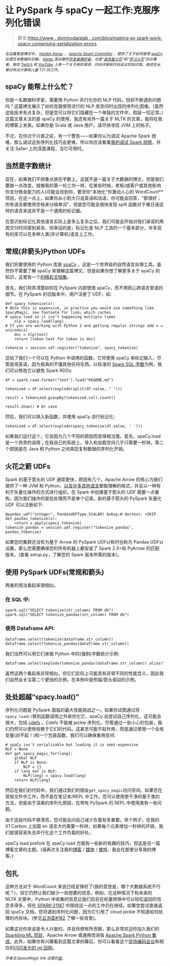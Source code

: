 # 让 PySpark 与 spaCy 一起工作:克服序列化错误

> 原文:[https://www . dominodatalab . com/blog/making-py spark-work-spacy-comprising-serialization-errors](https://www.dominodatalab.com/blog/making-pyspark-work-spacy-overcoming-serialization-errors)

*<small>在这篇客座博文中， [Holden Karau](https://twitter.com/holdenkarau) ， [Apache Spark Committer](https://spark.apache.org/committers.html) ，提供了关于如何使用 [spaCy](https://spacy.io/) 处理文本数据的见解。 [Karau](https://twitter.com/holdenkarau) 是谷歌的[开发者拥护者](http://bit.ly/holdenGKE)，也是“[高性能火花](https://www.amazon.com/High-Performance-Spark-Practices-Optimizing/dp/1491943203/)”和“[学习火花](https://www.amazon.com/Learning-Spark-Lightning-Fast-Data-Analysis/dp/1449358624/)”的合著者。她在 [Twitch](https://www.twitch.tv/holdenkarau) 和 [YouTube](https://www.youtube.com/user/holdenkarau) 上有一个关于她的演讲、代码评审和代码会议的知识库。她还在从事分布式计算和儿童 T21 的工作。</small>*

## spaCy 能帮上什么忙？

你是一名数据科学家，需要用 Python 并行化你的 NLP 代码，但却不断遇到问题吗？这篇博文展示了如何克服使用流行的 NLP 库空间时出现的序列化困难。(虽然这些技术有点复杂，但是您可以将它们隐藏在一个单独的文件中，假装一切正常。)这篇文章关注的是 spaCy 的使用，我还有另外一篇关于 NLTK 的文章，我将在我的博客上发表。如果你是 Scala 或 Java 用户，请尽快寻找 JVM 上的帖子。

不过，在你过于兴奋之前，有一个警告——如果你认为调试 Apache Spark 很难，那么调试这些序列化技巧会更难，所以你应该看看[我的调试 Spark 视频](https://www.youtube.com/watch?v=s5p15QT0Zj8)，并关注 Safari 上的深度课程，当它可用时。

## 当然是字数统计

现在，如果我们不把重点放在字数上，这就不是一篇关于大数据的博文，但是我们要做一点改变。就像我的第一份工作一样，在某些时候，老板(或客户或其他影响你支付租金能力的人)可能会找到你，要求你“本地化”你激动人心的 WordCount**项目。在这一点上，如果你从小到大只说英语和法语，你可能会回答，“那很好；所有语言都使用空格来分隔单词”，但是您可能会很快发现 split 函数对于像日语这样的语言来说并不是一个通用的标记器。

在意识到标记化其他语言实际上是多么复杂之后，我们可能会开始对我们承诺的两周交付时间感到紧张，但幸运的是，标记化是 NLP 工具的一个基本部分，许多现有的库可以在多种人类(非计算机)语言上工作。

## 常规(非箭头)Python UDFs

我们将要使用的 Python 库是 [spaCy](https://www.dominodatalab.com/data-science-dictionary/spacy) ，这是一个世界级的自然语言处理工具。虽然你不需要了解 spaCy 来理解这篇博文，但是如果你想了解更多关于 spaCy 的知识，这里有一个[的精彩文档集](https://spacy.io/usage/)。

首先，我们将弄清楚如何在 PySpark 内部使用 spaCy，而不用担心跨语言管道的细节。在 PySpark 的旧版本中，用户注册了 UDF，如:

```
def spacy_tokenize(x):
# Note this is expensive, in practice you would use something like SpacyMagic, see footnote for link; which caches
# spacy.load so it isn’t happening multiple times
    nlp = spacy.load(lang)
# If you are working with Python 2 and getting regular strings add x = unicode(x)
    doc = nlp(text)
    return [token.text for token in doc]

tokenize = session.udf.register("tokenize", spacy_tokenize)
```

这给了我们一个可以在 Python 中调用的函数，它将使用 spaCy 来标记输入，尽管是用英语，因为我真的不懂其他任何东西。以标准的 [Spark SQL 字数](https://spark.apache.org/examples.html)为例，我们可以修改它以避免 Spark RDDs:

```
df = spark.read.format("text").load("README.md")

tokenized = df.select(explode(split(df.value, " ")))

result = tokenized.groupBy(tokenized.col).count()

result.show() # Or save
```

然后，我们可以换入新函数，并使用 spaCy 进行标记化:

```
tokenized = df.select(explode(spacy_tokenize(df.value, ' ')))
```

如果我们运行这个，它会因为几个不同的原因而变得相当慢。首先，spaCy.load 是一个昂贵的调用；在我自己的系统上，导入和加载空间几乎只需要一秒钟。第二个原因是在 Java 和 Python 之间来回复制数据的序列化开销。

## 火花之箭 UDFs

Spark 的基于箭头的 UDF 通常更快，原因有几个。Apache Arrow 的核心为我们提供了一种 JVM 和 Python、[以及许多其他语言](https://github.com/apache/arrow)都能理解的格式，并且以一种有利于矢量化操作的方式进行组织。在 Spark 中创建基于箭头的 UDF 需要一点重构，因为我们操作的是批处理而不是单个记录。新的基于箭头的 PySpark 矢量化 UDF 可以注册如下:

```
@pandas_udf("integer", PandasUDFType.SCALAR) &nbsp;# doctest: +SKIP
def pandas_tokenize(x):
    return x.apply(spacy_tokenize)
tokenize_pandas = session.udf.register("tokenize_pandas", pandas_tokenize)
```

如果您的集群还没有为基于 Arrow 的 PySpark UDFs(有时也称为 Pandas UDFs)设置，那么您需要确保您的所有机器上都安装了 Spark 2.3+和 PyArrow 的匹配版本。(查看 setup.py，了解您的 Spark 版本所需的版本)。

## 使用 PySpark UDFs(常规和箭头)

两者的用法看起来很相似。

### 在 SQL 中:

```
spark.sql("SELECT tokenize(str_column) FROM db")
spark.sql("SELECT tokenize_pandas(str_column) FROM db")
```

### 使用 Dataframe API:

```
dataframe.select(tokenize(dataframe.str_column))
dataframe.select(tokenize_pandas(dataframe.str_column))
```

我们当然可以用它们来做 Python 中的(强制)字数统计示例:

```
dataframe.select(explode(tokenize_pandas(dataframe.str_column)).alias("tokens")).groupBy("tokens").sum("*").collect()
```

虽然这两个看起来非常相似，但它们实际上可能具有非常不同的性能含义，因此我们自然会关注第二个更快的示例，在本例中是熊猫/箭头驱动的示例。

## 处处超越“spacy.load()”

序列化问题是 PySpark 面临的最大性能挑战之一。如果你试图通过将``spacy.load()``移到函数调用之外来优化它，spaCy 会尝试自己序列化，这可能会很大，包括 [cdefs](https://cython.readthedocs.io/en/latest/src/tutorial/cdef_classes.html) 。Cdefs 不能被 pickle 序列化，尽管通过一些小心的包装，我们仍然可以使用依赖于它们的代码。这甚至可能不起作用，而是通过使用一个全局变量(对不起！)和一个包装函数，我们可以确保重用空间:

```
# spaCy isn't serializable but loading it is semi-expensive
NLP = None
def get_spacy_magic_for(lang):
    global NLP
    if NLP is None:
        NLP = {}
    if lang not in NLP:
        NLP[lang] = spacy.load(lang)
    return NLP[lang]
```

然后在我们的代码中，我们通过我们的朋友``get_spacy_magic``访问空间。如果您在常规文件中工作，而不是在笔记本/REPL 中工作，您可以使用更干净的基于类的方法，但是由于深奥的序列化原因，在带有 PySpark 的 REPL 中使用类有一些问题。

由于这段代码不够漂亮，您可能会问自己减少负载有多重要。举个例子，在我的 X1 Carbon 上加载 en 语言大约需要一秒钟，如果每个元素增加一秒钟的开销，我们就很容易失去并行化这个工作负载的好处。

spaCy load prefork 在 spaCy load 方面有一些新的有趣的技巧，但这是另一篇博客文章的主题。(请再次关注我的[博客](http://blog.holdenkarau.com/) / [媒体](https://medium.com/@holdenkarau) / [推特](https://twitter.com/holdenkarau)，我会在那里分享我的博客。)

## 包扎

这种方法对于 WordCount 来说已经足够好了(我的意思是，哪个大数据系统不行呢？)，但它仍然让我们缺少一些想要的信息。例如，在这种情况下和未来的 NLTK 文章中，Python 中收集的信息比我们目前在标量转换中可以轻松返回的信息多得多，但在 [SPARK-21187](https://issues.apache.org/jira/browse/SPARK-21187) 中围绕这一点的工作仍在继续。如果您尝试直接返回 spaCy 文档，您将遇到序列化问题，因为它引用了 cloud pickle 不知道如何处理的内存块。(参见[云泡菜#182](https://github.com/cloudpipe/cloudpickle/issues/182) 了解一些背景)。

如果这对你来说是令人兴奋的，并且你想有所贡献，那么非常欢迎你加入我们的 [Sparkling ML 项目](https://github.com/sparklingpandas/sparklingml)，Apache Arrow 或通用改进版 [Apache Spark Python 集成](http://spark.apache.org/)。此外，如果你有兴趣看到这篇文章的幕后，你可以看看这个[现场编码会议](https://www.youtube.com/watch?v=EPvd5BhhevM&list=PLRLebp9QyZtYF46jlSnIu2x1NDBkKa2uw)和相应的[闪闪发光的 ml 回购](https://github.com/sparklingpandas/sparklingml)。

*<sup>作者注:SpacyMagic link 这里的[是](https://github.com/sparklingpandas/sparklingml/blob/91bed86546943d683ba4a1fc5ae3a2fef7e2175e/sparklingml/transformation_functions.py#L80)。</sup>*